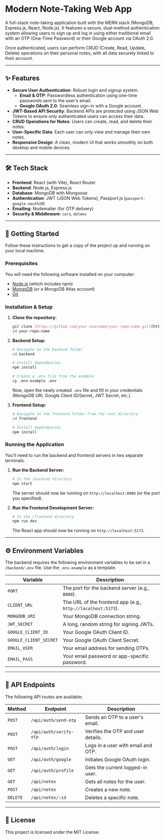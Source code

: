 # Modern Note-Taking Web App

A full-stack note-taking application built with the MERN stack (MongoDB, Express.js, React, Node.js). It features a secure, dual-method authentication system allowing users to sign up and log in using either traditional email with an OTP (One-Time Password) or their Google account via OAuth 2.0.

Once authenticated, users can perform CRUD (Create, Read, Update, Delete) operations on their personal notes, with all data securely linked to their account.



---
## ✨ Features

- **Secure User Authentication**: Robust login and signup system.
  - **Email & OTP**: Passwordless authentication using one-time passwords sent to the user's email.
  - **Google OAuth 2.0**: Seamless sign-in with a Google account.
- **JWT-Based API Security**: Backend APIs are protected using JSON Web Tokens to ensure only authenticated users can access their data.
- **CRUD Operations for Notes**: Users can create, read, and delete their notes.
- **User-Specific Data**: Each user can only view and manage their own notes.
- **Responsive Design**: A clean, modern UI that works smoothly on both desktop and mobile devices.

---
## 🛠️ Tech Stack

- **Frontend**: React (with Vite), React Router
- **Backend**: Node.js, Express.js
- **Database**: MongoDB with Mongoose
- **Authentication**: JWT (JSON Web Tokens), Passport.js (`passport-google-oauth20`)
- **Emailing**: Nodemailer (for OTP delivery)
- **Security & Middleware**: `cors`, `dotenv`

---
## 🚀 Getting Started

Follow these instructions to get a copy of the project up and running on your local machine.

### Prerequisites

You will need the following software installed on your computer:
- [Node.js](https://nodejs.org/en/) (which includes npm)
- [MongoDB](https://www.mongodb.com/try/download/community) (or a MongoDB Atlas account)
- [Git](https://git-scm.com/)

### Installation & Setup

1.  **Clone the repository:**
    ```bash
    git clone [https://github.com/your-username/your-repo-name.git](https://github.com/your-username/your-repo-name.git)
    cd your-repo-name
    ```

2.  **Backend Setup:**
    ```bash
    # Navigate to the backend folder
    cd backend

    # Install dependencies
    npm install

    # Create a .env file from the example
    cp .env.example .env
    ```
    Now, open the newly created `.env` file and fill in your credentials (MongoDB URI, Google Client ID/Secret, JWT Secret, etc.).

3.  **Frontend Setup:**
    ```bash
    # Navigate to the frontend folder from the root directory
    cd frontend

    # Install dependencies
    npm install
    ```

### Running the Application

You'll need to run the backend and frontend servers in two separate terminals.

1.  **Run the Backend Server:**
    ```bash
    # In the /backend directory
    npm start
    ```
    The server should now be running on `http://localhost:8000` (or the port you specified).

2.  **Run the Frontend Development Server:**
    ```bash
    # In the /frontend directory
    npm run dev
    ```
    The React app should now be running on `http://localhost:5173`.

---
## ⚙️ Environment Variables

The backend requires the following environment variables to be set in a `/backend/.env` file. Use the `.env.example` as a template.

| Variable              | Description                                        |
| --------------------- | -------------------------------------------------- |
| `PORT`                | The port for the backend server (e.g., `8000`).    |
| `CLIENT_URL`          | The URL of the frontend app (e.g., `http://localhost:5173`). |
| `MONGODB_URI`         | Your MongoDB connection string.                    |
| `JWT_SECRET`          | A long, random string for signing JWTs.            |
| `GOOGLE_CLIENT_ID`    | Your Google OAuth Client ID.                       |
| `GOOGLE_CLIENT_SECRET`| Your Google OAuth Client Secret.                   |
| `EMAIL_USER`          | Your email address for sending OTPs.               |
| `EMAIL_PASS`          | Your email password or app-specific password.      |

---
## 📄 API Endpoints

The following API routes are available:

| Method | Endpoint              | Description                      |
| ------ | --------------------- | -------------------------------- |
| `POST` | `/api/auth/send-otp`  | Sends an OTP to a user's email.  |
| `POST` | `/api/auth/verify-otp`| Verifies the OTP and user details.|
| `POST` | `/api/auth/login`     | Logs in a user with email and OTP.|
| `GET`  | `/api/auth/google`    | Initiates Google OAuth login.    |
| `GET`  | `/api/auth/profile`   | Gets the current logged-in user. |
| `GET`  | `/api/notes`          | Gets all notes for the user.     |
| `POST` | `/api/notes`          | Creates a new note.              |
| `DELETE`| `/api/notes/:id`      | Deletes a specific note.         |

---
## 📜 License

This project is licensed under the MIT License.
